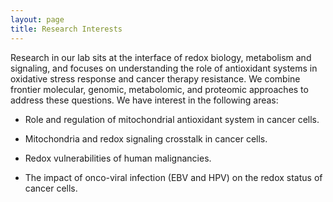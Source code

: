 ```yaml
---
layout: page
title: Research Interests
---
```



Research in our lab sits at the interface of redox biology, metabolism
and signaling, and focuses on understanding the role of antioxidant
systems in oxidative stress response and cancer therapy resistance. We
combine frontier molecular, genomic, metabolomic, and proteomic
approaches to address these questions. We have interest in the
following areas: 

- Role and regulation of mitochondrial antioxidant system in cancer cells.

- Mitochondria and redox signaling crosstalk in cancer cells.

- Redox vulnerabilities of human malignancies.

- The impact of onco-viral infection (EBV and HPV) on the redox status of cancer cells.

